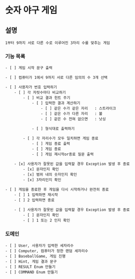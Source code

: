 
# 숫자 야구 게임

## 설명
    1부터 9까지 서로 다른 수로 이루어진 3자리 수를 맞추는 게임

### 기능 목록

    - [ ] 게임 시작 문구 출력
    
    - [ ] 컴퓨터가 1에서 9까지 서로 다른 임의의 수 3개 선택

    - [ ] 사용자가 번호 입력하기
        - [ ] 각 자릿수마다 비교하기
            - [ ] 비교 결과 힌트 주기
                - [ ] 입력한 결과 계산하기
                    - [ ] 같은 수가 같은 자리   : 스트라이크
                    - [ ] 같은 수가 다른 자리   : 볼
                    - [ ] 같은 수 전혀 없으면   : 낫싱

                - [ ] 형식대로 출력하기

            - [ ] 각 자리수가 모두 일치하면 게임 종료
                - [ ] 게임 종료 출력
                - [ ] 게임 종료
                - [ ] 게임 재시작or종료 질문 출력

        - [x] 사용자가 잘못된 값을 입력할 경우 Exception 발생 후 종료
            - [x] 문자인지 확인
            - [x] 범위 내의 숫자인지 확인
            - [x] 3자리인지 확인
            
    - [ ] 게임을 종료한 후 게임을 다시 시작하거나 완전히 종료
        - [ ] 1 입력하면 재시작
        - [ ] 2 입력하면 종료
    
        - [ ] 사용자가 잘못된 값을 입력할 경우 Exception 발생 후 종료
            - [ ] 문자인지 확인
            - [ ] 1 또는 2 인지 확인

### 도메인

    - [ ] User, 사용자가 입력한 세자리수
    - [ ] Computer, 컴퓨터가 정한 랜덤 세자리수
    - [ ] BaseballGame, 게임 진행 
    - [ ] Hint, 게임 결과 문구
    - [ ] RESULT Enum 만들기
    - [ ] COMMAND Enum 만들기